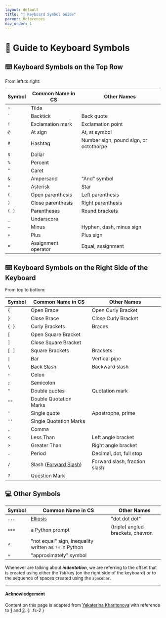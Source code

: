 ```yaml
---
layout: default
title: "🔣 Keyboard Symbol Guide" 
parent: References
nav_order: 1
---
```


# 🔣 Guide to Keyboard Symbols

## ⌨️  Keyboard Symbols on the Top Row

From left to right:

| Symbol | Common Name in CS | Other Names |
|---|-----|----------------------|
| `~` | Tilde | |
| `` ` `` | Backtick | Back quote |
| `!` | Exclamation mark  | Exclamation point | 
| `@` | At sign | At, at symbol | 
| `#` | Hashtag | Number sign, pound sign, or octothorpe |
| `$` | Dollar ||
| `%` | Percent ||
| `^` | Caret ||
| `&` | Ampersand | "And" symbol |
| `*` | Asterisk | Star |
| `(` | Open parenthesis | Left parenthesis |
| `)` | Close parenthesis | Right parenthesis |
| `( )` | Parentheses | Round brackets |
| `_` | Underscore ||
| `–` | Minus | Hyphen, dash, minus sign |
| `+` | Plus | Plus sign |
| `=` | Assignment operator | Equal, assignment |

## ⌨️  Keyboard Symbols on the Right Side of the Keyboard

From top to bottom:

| Symbol | Common Name in CS | Other Names |
|---|-----|----------------------|
| `{` | Open Brace  | Open Curly Bracket |
| `}` | Close Brace | Close Curly Bracket |
| `{ }` |  Curly Brackets | Braces |
| `[` | Open Square Bracket | |
| `]` | Close Square Bracket | |
| `[ ]` | Square Brackets | Brackets |
| <code>&#124;</code> | Bar | Vertical pipe |
| `\` | [Back Slash](https://sites.cs.ucsb.edu/~pconrad/topics/BackslashVsForwardSlash/) | Backward slash |
| `:` | Colon | |
| `;` | Semicolon | |
| `"` | Double quotes | Quotation mark |
| `""` | Double Quotation Marks | |
| `'` | Single quote | Apostrophe, prime |
| `''` | Single Quotation Marks | |
| `,` | Comma | |
| `<` | Less Than | Left angle bracket |
| `>` | Greater Than | Right angle bracket |
| `.` | Period | Decimal, dot, full stop |
| `/` | Slash ([Forward Slash](https://sites.cs.ucsb.edu/~pconrad/topics/BackslashVsForwardSlash/)) | Forward slash, fraction slash |
| `?` | Question Mark | |

## 💻 Other Symbols

| Symbol | Common Name in CS | Other Names |
|---|-----|----------------------|
| `...` | [Ellipsis](https://en.wikipedia.org/wiki/Ellipsis) | "dot dot dot" |
| `>>>` | a Python prompt | (triple) angled brackets, chevron |
| `≠` | "not equal" sign, inequality written as `!=` in Python ||
| `≈` | "approximately" symbol ||


Whenever are talking about **_indentation_**, we are referring to the offset that is created using either the `Tab` key (on the right side of the keyboard) or to the sequence of spaces created using the `spacebar`.

---

#### Acknowledgement

Content on this page is adapted from [Yekaterina Kharitonova](ucsb-csw8.github.io) with reference to [1](https://excelnotes.com/names-of-the-keyboard-symbols) and [2](https://finallylearn.com/what-are-the-keyboard-symbol-names>).
{: .fs-2 }
